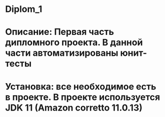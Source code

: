 # Diplom_1
# Описание: Первая часть дипломного проекта. В данной части автоматизированы юнит-тесты
# Установка: все необходимое есть в проекте. В проекте используется JDK 11 (Amazon corretto 11.0.13)  
